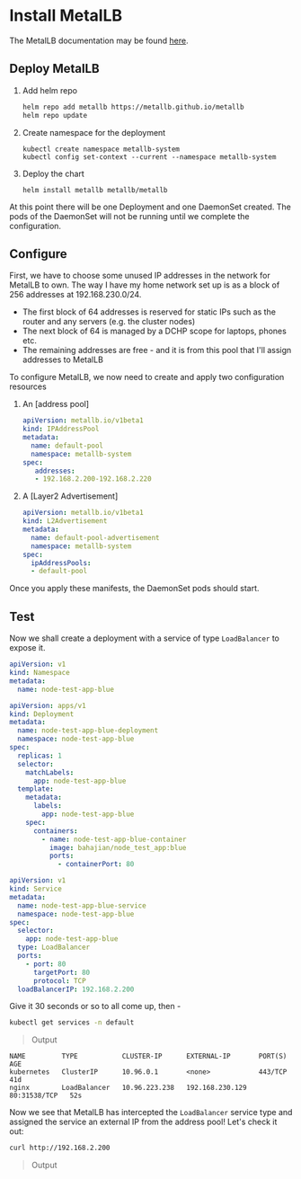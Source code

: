 # Install MetalLB

The MetalLB documentation may be found [here](https://metallb.universe.tf/).

## Deploy MetalLB

1. Add helm repo
    ```bash
    helm repo add metallb https://metallb.github.io/metallb
    helm repo update
    ```
1. Create namespace for the deployment
    ```
    kubectl create namespace metallb-system
    kubectl config set-context --current --namespace metallb-system
    ```
1. Deploy the chart
    ```
    helm install metallb metallb/metallb
    ```

At this point there will be one Deployment and one DaemonSet created. The pods of the DaemonSet will not be running until we complete the configuration.

## Configure

First, we have to choose some unused IP addresses in the network for MetalLB to own. The way I have my home network set up is as a block of 256 addresses at 192.168.230.0/24.

* The first block of 64 addresses is reserved for static IPs such as the router and any servers (e.g. the cluster nodes)
* The next block of 64 is managed by a DCHP scope for laptops, phones etc.
* The remaining addresses are free - and it is from this pool that I'll assign addresses to MetalLB

To configure MetalLB, we now need to create and apply two configuration resources

1. An [address pool]
    ```yaml
    apiVersion: metallb.io/v1beta1
    kind: IPAddressPool
    metadata:
      name: default-pool
      namespace: metallb-system
    spec:
       addresses:
       - 192.168.2.200-192.168.2.220
    ```
1. A [Layer2 Advertisement]
    ```yaml
    apiVersion: metallb.io/v1beta1
    kind: L2Advertisement
    metadata:
      name: default-pool-advertisement
      namespace: metallb-system
    spec:
      ipAddressPools:
      - default-pool
    ```
Once you apply these manifests, the DaemonSet pods should start.

## Test

Now we shall create a deployment with a service of type `LoadBalancer` to expose it.

```yaml
apiVersion: v1
kind: Namespace
metadata:
  name: node-test-app-blue
```


```yaml
apiVersion: apps/v1
kind: Deployment
metadata:
  name: node-test-app-blue-deployment
  namespace: node-test-app-blue
spec:
  replicas: 1
  selector:
    matchLabels:
      app: node-test-app-blue
  template:
    metadata:
      labels:
        app: node-test-app-blue
    spec:
      containers:
        - name: node-test-app-blue-container
          image: bahajian/node_test_app:blue
          ports:
            - containerPort: 80
```

```yaml
apiVersion: v1
kind: Service
metadata:
  name: node-test-app-blue-service
  namespace: node-test-app-blue
spec:
  selector:
    app: node-test-app-blue
  type: LoadBalancer
  ports:
    - port: 80
      targetPort: 80
      protocol: TCP
  loadBalancerIP: 192.168.2.200
```

Give it 30 seconds or so to all come up, then -

```bash
kubectl get services -n default
```

> Output

```
NAME         TYPE           CLUSTER-IP      EXTERNAL-IP       PORT(S)        AGE
kubernetes   ClusterIP      10.96.0.1       <none>            443/TCP        41d
nginx        LoadBalancer   10.96.223.238   192.168.230.129   80:31538/TCP   52s
```

Now we see that MetalLB has intercepted the `LoadBalancer` service type and assigned the service an external IP from the address pool! Let's check it out:

```bash
curl http://192.168.2.200
```

> Output

```

```
